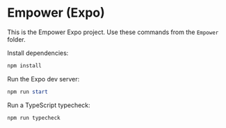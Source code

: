 # Empower (Expo)

This is the Empower Expo project. Use these commands from the `Empower` folder.

Install dependencies:

```powershell
npm install
```

Run the Expo dev server:

```powershell
npm run start
```

Run a TypeScript typecheck:

```powershell
npm run typecheck
```
